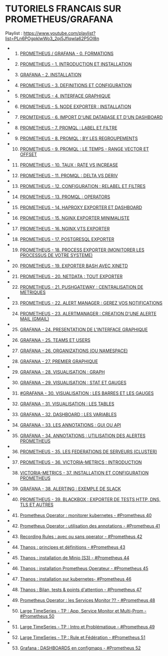 # TUTORIELS FRANCAIS SUR PROMETHEUS/GRAFANA

Playlist : https://www.youtube.com/playlist?list=PLn6POgpklwWo3_2pj5Jflqwla62P5OI8n

- 1. [PROMETHEUS / GRAFANA - 0. FORMATIONS](https://www.youtube.com/watch?v=wcTr8Hm7SCQ)
- 2. [PROMETHEUS - 1. INTRODUCTION ET INSTALLATION](https://www.youtube.com/watch?v=ti0YEPZAxMk)
- 3. [GRAFANA - 2. INSTALLATION](https://www.youtube.com/watch?v=ecspEOdtPDc)
- 4. [PROMETHEUS - 3. DEFINITIONS ET CONFIGURATION](https://www.youtube.com/watch?v=ycxQhI0xJb0)
- 5. [PROMETHEUS - 4. INTERFACE GRAPHIQUE](https://www.youtube.com/watch?v=cgtgnKLUabQ)
- 6. [PROMETHEUS - 5. NODE EXPORTER : INSTALLATION](https://www.youtube.com/watch?v=GemiZs4G4vM)
- 7. [PROMTEHEUS - 6. IMPORT D'UNE DATABASE ET D'UN DASHBOARD](https://www.youtube.com/watch?v=iPPTytGM5zE)
- 8. [PROMETHEUS - 7. PROMQL : LABEL ET FILTRE](https://www.youtube.com/watch?v=E9K0RWt1zLw)
- 9. [PROMETHEUS - 8. PROMQL : BY LES REGROUPEMENTS](https://www.youtube.com/watch?v=ImWf1LsycFY)
- 10. [PROMETHEUS - 9. PROMQL : LE TEMPS - RANGE VECTOR ET OFFSET](https://www.youtube.com/watch?v=u1kUJy635JE)
- 11. [PROMETHEUS - 10. TAUX : RATE VS INCREASE](https://www.youtube.com/watch?v=2kahqh28exs)
- 12. [PROMETHEUS - 11. PROMQL : DELTA VS DERIV](https://www.youtube.com/watch?v=b3onfwYxH8E)
- 13. [PROMETHEUS - 12. CONFIGURATION : RELABEL ET FILTRES](https://www.youtube.com/watch?v=kUWzQp0qLes)
- 14. [PROMETHEUS - 13. PROMQL : OPERATORS](https://www.youtube.com/watch?v=JG0pBXiIwpE)
- 15. [PROMETHEUS - 14. HAPROXY EXPORTER ET DASHBOARD](https://www.youtube.com/watch?v=3krW1mZ3IOc)
- 16. [PROMETHEUS - 15. NGINX EXPORTER MINIMALISTE](https://www.youtube.com/watch?v=G7wQEJIB6pA)
- 17. [PROMETHEUS - 16. NGINX VTS EXPORTER](https://www.youtube.com/watch?v=v8clGEy0bFo)
- 18. [PROMETHEUS - 17. POSTGRESQL EXPORTER](https://www.youtube.com/watch?v=XEKy6rUszzE)
- 19. [PROMETHEUS - 18. PROCESS EXPORTER (MONITORER LES PROCESSUS DE VOTRE SYSTEME)](https://www.youtube.com/watch?v=hAsV9tmis_4)
- 20. [PROMETHEUS - 19. EXPORTER BASH AVEC XINETD](https://www.youtube.com/watch?v=McOvVv9BoRc)
- 21. [PROMETHEUS - 20. NETDATA : TOUT EXPORTER](https://www.youtube.com/watch?v=-BYtt63Eqxs)
- 22. [PROMETHEUS - 21. PUSHGATEWAY : CENTRALISATION DE METRIQUES](https://www.youtube.com/watch?v=Bao-g2k_ZIw)
- 23. [PROMETHEUS - 22. ALERT MANAGER : GEREZ VOS NOTIFICATIONS](https://www.youtube.com/watch?v=8UoGjnTo7jM)
- 24. [PROMETHEUS - 23. ALERTMANAGER : CREATION D'UNE ALERTE MAIL (GMAIL)](https://www.youtube.com/watch?v=b371v8Lc4fI)
- 25. [GRAFANA - 24. PRESENTATION DE L'INTERFACE GRAPHIQUE](https://www.youtube.com/watch?v=4km75nujpfQ)
- 26. [GRAFANA - 25. TEAMS ET USERS](https://www.youtube.com/watch?v=-_bLiqwkv-E)
- 27. [GRAFANA - 26. ORGANIZATIONS (OU NAMESPACE)](https://www.youtube.com/watch?v=xsceVXY-UAg)
- 28. [GRAFANA - 27. PREMIER GRAPHIQUE](https://www.youtube.com/watch?v=ucuV_CIJZ7Q)
- 29. [GRAFANA - 28. VISUALISATION : GRAPH](https://www.youtube.com/watch?v=P4ET3psR6ZQ)
- 30. [GRAFANA - 29. VISUALISATION : STAT ET GAUGES](https://www.youtube.com/watch?v=22IsgRQEMzQ)
- 31. [#GRAFANA - 30. VISUALISATION : LES BARRES ET LES GAUGES](https://www.youtube.com/watch?v=tYVL7o1-Lfc)
- 32. [GRAFANA - 31. VISUALISATION : LES TABLES](https://www.youtube.com/watch?v=yvGOKk4tkv8)
- 33. [GRAFANA - 32. DASHBOARD : LES VARIABLES](https://www.youtube.com/watch?v=N4eK3FtiRRs)
- 34. [GRAFANA - 33. LES ANNOTATIONS : GUI OU API](https://www.youtube.com/watch?v=5HT-XS3lkAA)
- 35. [GRAFANA - 34. ANNOTATIONS : UTILISATION DES ALERTES PROMETHEUS](https://www.youtube.com/watch?v=iNVWikLOJx0)
- 36. [PROMETHEUS - 35. LES FEDERATIONS DE SERVEURS (CLUSTER)](https://www.youtube.com/watch?v=Vz_BTmvD8P4)
- 37. [PROMETHEUS - 36. VICTORIA-METRICS : INTRODUCTION](https://www.youtube.com/watch?v=Oe9vlvBDzDA)
- 38. [VICTORIA-METRICS - 37. INSTALLATION ET CONFIGURATION PROMETHEUS](https://www.youtube.com/watch?v=6AIu6oA_Zag)
- 39. [GRAFANA - 38. ALERTING : EXEMPLE DE SLACK](https://www.youtube.com/watch?v=J5e3oEFYsTs)
- 40. [PROMETHEUS - 39. BLACKBOX : EXPORTER DE TESTS HTTP, DNS, TLS ET AUTRES](https://www.youtube.com/watch?v=uQCg8WA9zm4)
- 41. [Prometheus Operator : monitorer kubernetes - #Prometheus 40](https://www.youtube.com/watch?v=05GZcXCyjY8)
- 42. [Prometheus Operator : utilisation des annotations - #Prometheus 41](https://www.youtube.com/watch?v=Iv7q29y75fI)
- 43. [Recording Rules : avec ou sans operator - #Prometheus 42](https://www.youtube.com/watch?v=XUYk-dbzGt0)
- 44. [Thanos : principes et définitions - #Prometheus 43](https://www.youtube.com/watch?v=uMItY1LIWew)
- 45. [Thanos : installation de Minio (S3) - #Prometheus 44](https://www.youtube.com/watch?v=Lv6VGAxZMAg)
- 46. [Thanos : installation Prometheus Operateur - #Prometheus 45](https://www.youtube.com/watch?v=DL_zvtd26bU)
- 47. [Thanos : installation sur kubernetes- #Prometheus 46](https://www.youtube.com/watch?v=SXZ9niDqsk4)
- 48. [Thanos : Bilan, tests & points d'attention - #Prometheus 47](https://www.youtube.com/watch?v=0HOSmKJpZ2k)
- 49. [Prometheus Operator : les Services Monitor ?? - #Prometheus 48](https://www.youtube.com/watch?v=NkDIaXxgkms)
- 50. [Large TimeSeries - TP : App, Service Monitor et Multi-Prom - #Prometheus 50](https://www.youtube.com/watch?v=jQXhv4JVyMM)
- 51. [Large TimeSeries - TP : Intro et Problématique - #Prometheus 49](https://www.youtube.com/watch?v=_B3PwJMXvFU)
- 52. [Large TimeSeries - TP : Rule et Fédération - #Prometheus 51](https://www.youtube.com/watch?v=Axjh-eL08hM)
- 53. [Grafana : DASHBOARDS en configmaps - #Prometheus 52](https://www.youtube.com/watch?v=UnauTVPGv30)
